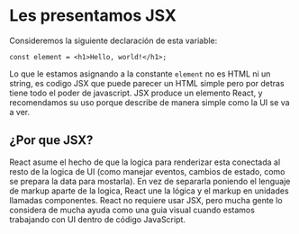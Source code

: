 # Les presentamos JSX
Consideremos la siguiente declaración de esta variable:
```
const element = <h1>Hello, world!</h1>;
```
Lo que le estamos asignando a la constante `element` no es HTML ni un string, es codigo JSX que puede parecer un HTML simple pero por detras tiene todo el poder de javascript.
JSX produce un elemento React, y recomendamos su uso porque describe de manera simple como la UI se va a ver.

## ¿Por que JSX?
React asume el hecho de que la logica para renderizar esta conectada al resto de la logica de UI (como manejar eventos, cambios de estado, como se prepara la data para mostarla).
En vez de separarla poniendo el lenguaje de markup aparte de la logica, React une la lógica y el markup en unidades llamadas componentes.
React no requiere usar JSX, pero mucha gente lo considera de mucha ayuda como una guia visual cuando estamos trabajando con UI dentro de código JavaScript.